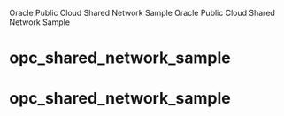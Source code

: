 Oracle Public Cloud Shared Network Sample
Oracle Public Cloud Shared Network Sample
# opc_shared_network_sample
# opc_shared_network_sample
